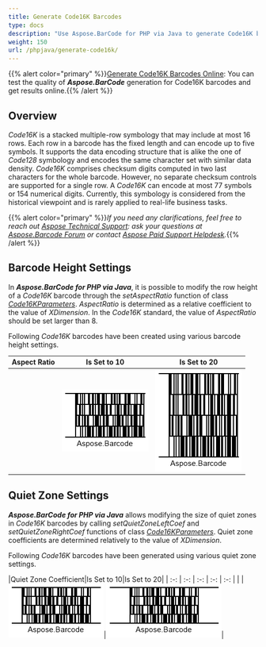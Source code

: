```yaml
---
title: Generate Code16K Barcodes
type: docs
description: "Use Aspose.BarCode for PHP via Java to generate Code16K barcodes"
weight: 150
url: /phpjava/generate-code16k/
---
```

{{% alert color="primary" %}}[Generate Code16K Barcodes Online](https://products.aspose.app/barcode/generate/code16k): You can test the quality of ***Aspose.BarCode*** generation for Code16K barcodes and get results online.{{% /alert %}}

## **Overview**
*Code16K* is a stacked multiple-row symbology that may include at most 16 rows. Each row in a barcode has the fixed length and can encode up to five symbols. It supports the data encoding structure that is alike the one of *Code128* symbology and encodes the same character set with similar data density. *Code16K* comprises checksum digits computed in two last characters for the whole barcode. However, no separate checksum controls are supported for a single row. A *Code16K* can encode at most 77 symbols or 154 numerical digits. Currently, this symbology is considered from the historical viewpoint and is rarely applied to real-life business tasks.
  
{{% alert color="primary" %}}*If you need any clarifications, feel free to reach out [Aspose Technical Support](/barcode/phpjava/technical-support/): ask your questions at [Aspose.Barcode Forum](https://forum.aspose.com/c/barcode/13) or contact [Aspose Paid Support Helpdesk](https://helpdesk.aspose.com/).*{{% /alert %}}

## **Barcode Height Settings**
In ***Aspose.BarCode for PHP via Java***, it is possible to modify the row height of a *Code16K* barcode through the *setAspectRatio* function of class [*Code16KParameters*](https://reference.aspose.com/barcode/php/classCode16KParameters). *AspectRatio* is determined as a relative coefficient to the value of *XDimension*. In the *Code16K* standard, the value of *AspectRatio* should be set larger than 8.  
  
Following *Code16K* barcodes have been created using various barcode height settings. 
  
|Aspect Ratio|Is Set to 10|Is Set to 20|
| :-: | :-: | :-: |
| |<img src="code16kaspectratio10.png">|<img src="code16kaspectratio20.png">|
  
## **Quiet Zone Settings**
***Aspose.BarCode for PHP via Java*** allows modifying the size of quiet zones in *Code16K* barcodes by calling *setQuietZoneLeftCoef* and *setQuietZoneRightCoef* functions of class [*Code16KParameters*](https://reference.aspose.com/barcode/php/classCode16KParameters). Quiet zone coefficients are determined relatively to the value of *XDimension*.  
  
Following *Code16K* barcodes have been generated using various quiet zone settings.
  
|Quiet Zone Coefficient|Is Set to 10|Is Set to 20|
| :-: | :-: | :-: | :-: | :-: |
| |<img src="code16kquietzonel10r10.png">|<img src="code16kquietzonel20r20.png">|
  
